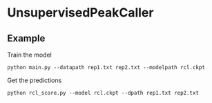 # UnsupervisedPeakCaller

## Example

Train the model 

`python main.py --datapath rep1.txt rep2.txt --modelpath rcl.ckpt`

Get the predictions

`python rcl_score.py --model rcl.ckpt --dpath rep1.txt rep2.txt`

